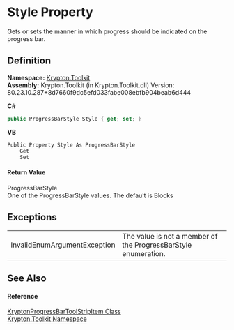 # Style Property


Gets or sets the manner in which progress should be indicated on the progress bar.



## Definition
**Namespace:** <a href="79d2eac2-21f4-54ff-7552-b20c33c30600.md">Krypton.Toolkit</a>  
**Assembly:** Krypton.Toolkit (in Krypton.Toolkit.dll) Version: 80.23.10.287+8d7660f9dc5efd033fabe008ebfb904beab6d444

**C#**
``` C#
public ProgressBarStyle Style { get; set; }
```
**VB**
``` VB
Public Property Style As ProgressBarStyle
	Get
	Set
```



#### Return Value
ProgressBarStyle  
One of the ProgressBarStyle values. The default is Blocks

## Exceptions
<table>
<tr>
<td>InvalidEnumArgumentException</td>
<td>The value is not a member of the ProgressBarStyle enumeration.</td></tr>
</table>

## See Also


#### Reference
<a href="d083c0c8-bbdc-278e-e8d3-138bef189038.md">KryptonProgressBarToolStripItem Class</a>  
<a href="79d2eac2-21f4-54ff-7552-b20c33c30600.md">Krypton.Toolkit Namespace</a>  
